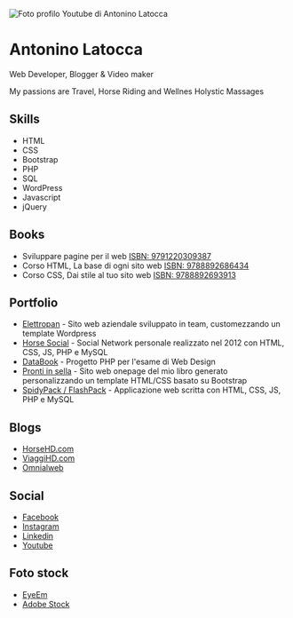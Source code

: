 ![Foto profilo Youtube di Antonino Latocca](https://yt3.ggpht.com/ytc/AAUvwnicIr0X_MVjUtyAy7grra9mXNk6C66PCkJ_QOyj2w=s176-c-k-c0x00ffffff-no-rj)

Antonino Latocca
================
Web Developer, Blogger & Video maker

My passions are Travel, Horse Riding and Wellnes Holystic Massages



Skills
------
- HTML
- CSS
- Bootstrap
- PHP
- SQL
- WordPress
- Javascript
- jQuery



Books
-----
- Sviluppare pagine per il web [ISBN: 9791220309387](https://www.youcanprint.it/sviluppare-pagine-per-il-web/b/646e5fa3-b9dd-5cb4-ad0c-d8cd7e0a834f)
- Corso HTML, La base di ogni sito web [ISBN: 9788892686434](https://www.youcanprint.it/corso-html-la-base-di-ogni-sito-web/b/883e094d-34ff-52ee-8524-02bf431dd732?)
- Corso CSS, Dai stile al tuo sito web [ISBN: 9788892693913](https://www.youcanprint.it/corso-css-dai-stile-al-tuo-sito-web/b/26a48e10-4b33-5213-8a9a-a6abbf9b906d?)



Portfolio
---------
- [Elettropan](http://www.elettropan.it/) - Sito web aziendale sviluppato in team, customezzando un template Wordpress
- [Horse Social](http://hightterabyte.altervista.org/) - Social Network personale realizzato nel 2012 con HTML, CSS, JS, PHP e MySQL
- [DataBook](http://databook.altervista.org/) - Progetto PHP per l'esame di Web Design
- [Pronti in sella](http://prontiinsella.antoninolatocca.com/) - Sito web onepage del mio libro generato personalizzando un template HTML/CSS basato su Bootstrap
- [SpidyPack / FlashPack](http://flashpack.altervista.org/) - Applicazione web scritta con HTML, CSS, JS, PHP e MySQL



Blogs
-----
- [HorseHD.com](http://horsehd.com)
- [ViaggiHD.com](https://viaggihd.com)
- [Omnialweb](http://omnialweb.altervista.org/blog/)



Social
------
- [Facebook](http://facebook.antoninolatocca.com)
- [Instagram](http://instagram.antoninolatocca.com)
- [Linkedin](http://linkedin.antoninolatocca.com)
- [Youtube](http://youtube.antoninolatocca.com)



Foto stock
------
- [EyeEm](https://www.eyeem.com/u/antoninolatocca/market)
- [Adobe Stock](https://stock.adobe.com/it/search?creator_id=206309494)
